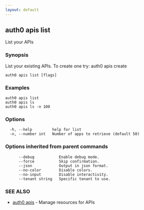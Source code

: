 ```yaml
---
layout: default
---
```

## auth0 apis list

List your APIs

### Synopsis

List your existing APIs. To create one try:
auth0 apis create

```
auth0 apis list [flags]
```

### Examples

```
auth0 apis list
auth0 apis ls
auth0 apis ls -n 100
```

### Options

```
  -h, --help         help for list
  -n, --number int   Number of apps to retrieve (default 50)
```

### Options inherited from parent commands

```
      --debug           Enable debug mode.
      --force           Skip confirmation.
      --json            Output in json format.
      --no-color        Disable colors.
      --no-input        Disable interactivity.
      --tenant string   Specific tenant to use.
```

### SEE ALSO

* [auth0 apis](auth0_apis.md)	 - Manage resources for APIs

